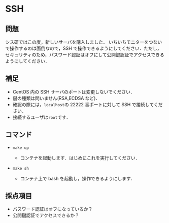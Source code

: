 # SSH

## 問題

シス研ではこの度，新しいサーバを購入しました．
いちいちモニターをつないで操作するのは面倒なので，SSH で操作できるようにしてください．ただし，セキュリティのため，パスワード認証はオフにして公開鍵認証でアクセスできるようにしてください．

## 補足

- CentOS 内の SSH サーバのポートは変更しないでください．
- 鍵の種類は問いません(RSA,ECDSA など)．
- 確認の際には，`localhost`の 22222 番ポートに対して SSH で接続してください．
- 接続するユーザは`root`です．

## コマンド

- `make up`

  - コンテナを起動します．はじめにこれを実行してください．

- `make sh`
  - コンテナ上で bash を起動し，操作できるようにします．

## 採点項目

- パスワード認証はオフになっているか？
- 公開鍵認証でアクセスできるか？
